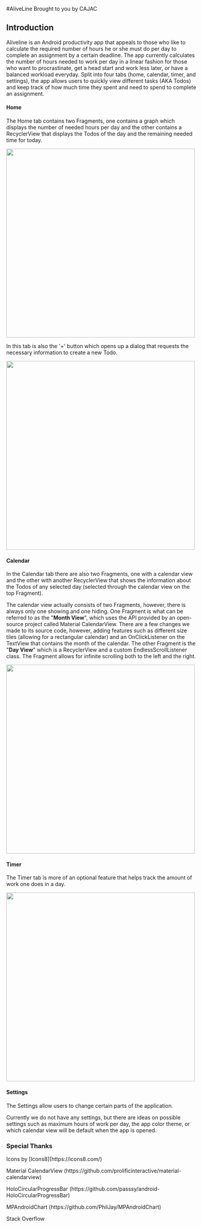 #AliveLine
Brought to you by CAJAC  

<h2> Introduction </h2>
Aliveline is an Android productivity app that appeals to those who like to calculate the required number of hours he or she must do per day to complete an assignment by a certain deadline. The app currently calculates the number of hours needed to work per day in a linear fashion for those who want to procrastinate, get a head start and work less later, or have a balanced workload everyday. Split into four tabs (home, calendar, timer, and settings), the app allows users to quickly view different tasks (AKA Todos) and keep track of how much time they spent and need to spend to complete an assignment.


<h4>Home</h4>
<p>
The Home tab contains two Fragments, one contains a graph which displays the number of needed hours per day and the other contains a RecyclerView that displays the Todos of the day and the remaining needed time for today.
</p>

<img src="http://i1045.photobucket.com/albums/b452/Chungyuk_Takahashi/screenshot_zpsqa7wmgmc.png" height="500" />

<p>
In this tab is also the '+' button which opens up a dialog that requests the necessary information to create a new Todo.
</p>

<img src="http://i1045.photobucket.com/albums/b452/Chungyuk_Takahashi/screenshot_zpsgasm3h46.png?t=1443499179" height="500" />

<h4>Calendar</h4>
<p>
In the Calendar tab there are also two Fragments, one with a calendar view and the other with another RecyclerView that shows the information about the Todos of any selected day (selected through the calendar view on the top Fragment).
</p>
<p>
The calendar view actually consists of two Fragments, however, there is always only one showing and one hiding. One Fragment is what can be referred to as the "<b>Month View</b>", which uses the API provided by an open-source project called Material CalendarView. There are a few changes we made to its source code, however, adding features such as different size tiles (allowing for a rectangular calendar) and an OnClickListener on the TextView that contains the month of the calendar. The other Fragment is the "<b>Day View</b>" which is a RecyclerView and a custom EndlessScrollListener class. The Fragment allows for infinite scrolling both to the left and the right. 
</p>

<img src="https://github.com/jmaeda/Aliveline/blob/master/Demo_of_Aliveline_Calendar_Tab.gif" height="500" />

<h4>Timer</h4>
<p>
The Timer tab is more of an optional feature that helps track the amount of work one does in a day. 
</p>

<img src="https://github.com/jmaeda/Aliveline/blob/master/Demo_of_Aliveline_Timer.gif" height="500" />

<h4>Settings</h4>
<p>
The Settings allow users to change certain parts of the application.
</p>
<p>
Currently we do not have any settings, but there are ideas on possible settings such as maximum hours of work per day, the app color theme, or which calendar view will be default when the app is opened.
</>

<h3>Special Thanks</h3>
<p>Icons by [Icons8](https://icons8.com/)</p>
<p>Material CalendarView (https://github.com/prolificinteractive/material-calendarview)</p>
<p>HoloCircularProgressBar (https://github.com/passsy/android-HoloCircularProgressBar)</p>
<p>MPAndroidChart (https://github.com/PhilJay/MPAndroidChart)</p>
<p>Stack Overflow </p>

